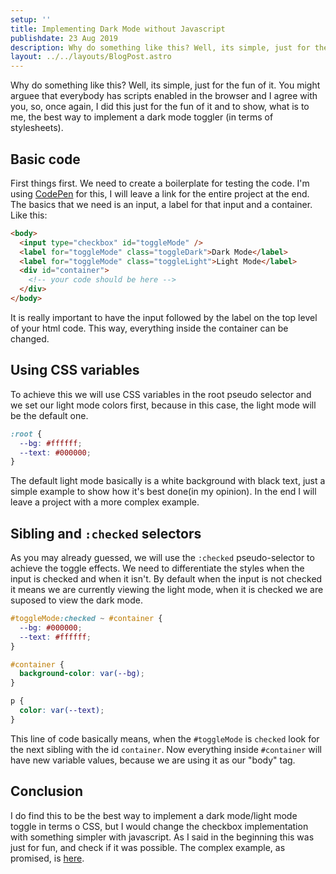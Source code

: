 ```yaml
---
setup: ''
title: Implementing Dark Mode without Javascript
publishdate: 23 Aug 2019
description: Why do something like this? Well, its simple, just for the fun of it. You might arguee that everybody has scripts enabled in the browser and I agree with you, so, once again, I did this just for the fun of it and to show, what is to me, the best way to implement a dark mode toggler (in terms of stylesheets).
layout: ../../layouts/BlogPost.astro
---
```


Why do something like this? Well, its simple, just for the fun of it. You might arguee that everybody has scripts enabled in the browser and I agree with you, so, once again, I did this just for the fun of it and to show, what is to me, the best way to implement a dark mode toggler (in terms of stylesheets).

## Basic code

First things first. We need to create a boilerplate for testing the code. I'm using [CodePen](https://codepen.io) for this, I will leave a link for the entire project at the end. The basics that we need is an input, a label for that input and a container. Like this:

```html
<body>
  <input type="checkbox" id="toggleMode" />
  <label for="toggleMode" class="toggleDark">Dark Mode</label>
  <label for="toggleMode" class="toggleLight">Light Mode</label>
  <div id="container">
    <!-- your code should be here -->
  </div>
</body>
```

It is really important to have the input followed by the label on the top level of your html code. This way, everything inside the container can be changed.

## Using CSS variables

To achieve this we will use CSS variables in the root pseudo selector and we set our light mode colors first, because in this case, the light mode will be the default one.

```css
:root {
  --bg: #ffffff;
  --text: #000000;
}
```

The default light mode basically is a white background with black text, just a simple example to show how it's best done(in my opinion). In the end I will leave a project with a more complex example.

## Sibling and `:checked` selectors

As you may already guessed, we will use the `:checked` pseudo-selector to achieve the toggle effects. We need to differentiate the styles when the input is checked and when it isn't. By default when the input is not checked it means we are currently viewing the light mode, when it is checked we are suposed to view the dark mode.

```css
#toggleMode:checked ~ #container {
  --bg: #000000;
  --text: #ffffff;
}

#container {
  background-color: var(--bg);
}

p {
  color: var(--text);
}
```

This line of code basically means, when the `#toggleMode` is `checked` look for the next sibling with the id `container`. Now everything inside `#container` will have new variable values, because we are using it as our "body" tag.

## Conclusion

I do find this to be the best way to implement a dark mode/light mode toggle in terms o CSS, but I would change the checkbox implementation with something simpler with javascript. As I said in the beginning this was just for fun, and check if it was possible. The complex example, as promised, is [here](https://codepen.io/rafaelsnts/pen/BEzZoX).
